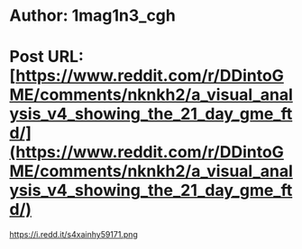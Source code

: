 # Author: 1mag1n3_cgh
# Post URL: [https://www.reddit.com/r/DDintoGME/comments/nknkh2/a_visual_analysis_v4_showing_the_21_day_gme_ftd/](https://www.reddit.com/r/DDintoGME/comments/nknkh2/a_visual_analysis_v4_showing_the_21_day_gme_ftd/)


https://i.redd.it/s4xainhy59171.png